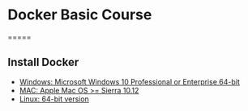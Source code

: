 # Docker Basic Course
=====

## Install Docker
- [Windows: Microsoft Windows 10 Professional or Enterprise 64-bit](https://hub.docker.com/editions/community/docker-ce-desktop-windows)
- [MAC: Apple Mac OS >= Sierra 10.12](https://hub.docker.com/editions/community/docker-ce-desktop-mac)
- [Linux: 64-bit version](https://docs.docker.com/install/linux/docker-ce/ubuntu/)